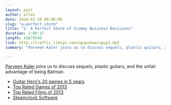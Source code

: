 ```yaml
---
layout: post
author: allen
date: 2014-02-28 09:00:00
slug: "a-perfect-storm"
title: "2. A Perfect Storm of Crummy Business Decisions"
duration: 1:09:37
length: 43679540
link: http://traffic.libsyn.com/upupshow/upup2.mp3
summary: "Parveen Kaler joins us to discuss sequels, plastic guitars, and the unfair advantage of being Batman."

---
```


[Parveen Kaler](https://twitter.com/kaler) joins us to discuss sequels, plastic guitars, and the unfair advantage of being Batman.

- [Guitar Hero's 20 games in 5 years](http://en.wikipedia.org/wiki/Guitar_Hero#Oversaturation)
- [Top Rated Games of 2013](http://www.metacritic.com/browse/games/score/metascore/year/ps3?view=condensed&sort=desc&year_selected=2013)
- [Top Rated Films of 2013](http://www.rottentomatoes.com/top/bestofrt/?year=2013)
- [Steamclock Software](http://www.steamclock.com/)
